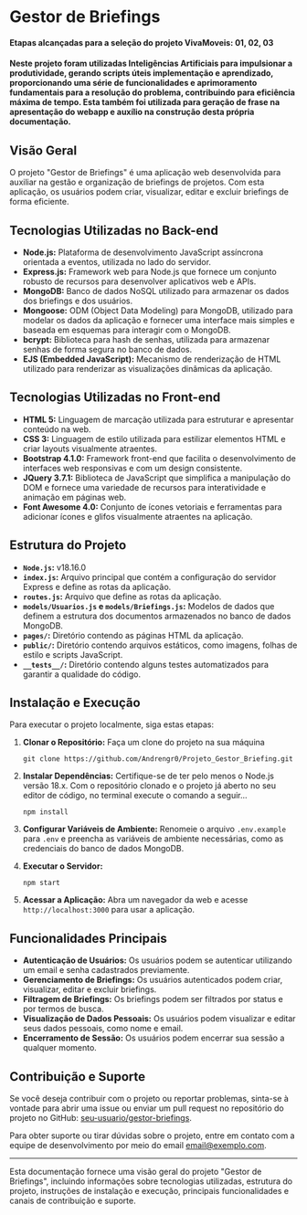 # Gestor de Briefings

#### Etapas alcançadas para a seleção do projeto VivaMoveis: 01, 02, 03

#### Neste projeto foram utilizadas Inteligências Artificiais para impulsionar a produtividade, gerando scripts úteis implementação e aprendizado, proporcionando uma série de funcionalidades e aprimoramento fundamentais para a resolução do problema, contribuindo para eficiência máxima de tempo. Esta também foi utilizada para geração de frase na apresentação do webapp e auxílio na construção desta própria documentação.

## Visão Geral

O projeto "Gestor de Briefings" é uma aplicação web desenvolvida para auxiliar na gestão e organização de briefings de projetos. Com esta aplicação, os usuários podem criar, visualizar, editar e excluir briefings de forma eficiente.


## Tecnologias Utilizadas no Back-end

- **Node.js:** Plataforma de desenvolvimento JavaScript assíncrona orientada a eventos, utilizada no lado do servidor.
- **Express.js:** Framework web para Node.js que fornece um conjunto robusto de recursos para desenvolver aplicativos web e APIs.
- **MongoDB:** Banco de dados NoSQL utilizado para armazenar os dados dos briefings e dos usuários.
- **Mongoose:** ODM (Object Data Modeling) para MongoDB, utilizado para modelar os dados da aplicação e fornecer uma interface mais simples e baseada em esquemas para interagir com o MongoDB.
- **bcrypt:** Biblioteca para hash de senhas, utilizada para armazenar senhas de forma segura no banco de dados.
- **EJS (Embedded JavaScript):** Mecanismo de renderização de HTML utilizado para renderizar as visualizações dinâmicas da aplicação.


## Tecnologias Utilizadas no Front-end

- **HTML 5:** Linguagem de marcação utilizada para estruturar e apresentar conteúdo na web.
- **CSS 3:** Linguagem de estilo utilizada para estilizar elementos HTML e criar layouts visualmente atraentes.
- **Bootstrap 4.1.0:** Framework front-end que facilita o desenvolvimento de interfaces web responsivas e com um design consistente.
- **JQuery 3.7.1:** Biblioteca de JavaScript que simplifica a manipulação do DOM e fornece uma variedade de recursos para interatividade e animação em páginas web.
- **Font Awesome 4.0:** Conjunto de ícones vetoriais e ferramentas para adicionar ícones e glifos visualmente atraentes na aplicação.


## Estrutura do Projeto
- **`Node.js`:** v18.16.0
- **`index.js`:** Arquivo principal que contém a configuração do servidor Express e define as rotas da aplicação.
- **`routes.js`:** Arquivo que define as rotas da aplicação.
- **`models/Usuarios.js` e `models/Briefings.js`:** Modelos de dados que definem a estrutura dos documentos armazenados no banco de dados MongoDB.
- **`pages/`:** Diretório contendo as páginas HTML da aplicação.
- **`public/`:** Diretório contendo arquivos estáticos, como imagens, folhas de estilo e scripts JavaScript.
- **`__tests__/`:** Diretório contendo alguns testes automatizados para garantir a qualidade do código.

## Instalação e Execução

Para executar o projeto localmente, siga estas etapas:

1. **Clonar o Repositório:**
    Faça um clone do projeto na sua máquina
   ```
   git clone https://github.com/Andrengr0/Projeto_Gestor_Briefing.git
   ```

2. **Instalar Dependências:**
    Certifique-se de ter pelo menos o Node.js versão 18.x. Com o repositório clonado e o projeto já aberto no seu editor de código, no terminal execute o comando a seguir...
   ```
   npm install
   ```

3. **Configurar Variáveis de Ambiente:**
   Renomeie o arquivo `.env.example` para `.env` e preencha as variáveis de ambiente necessárias, como as credenciais do banco de dados MongoDB.

4. **Executar o Servidor:**
   ```
   npm start
   ```

5. **Acessar a Aplicação:**
   Abra um navegador da web e acesse `http://localhost:3000` para usar a aplicação.

## Funcionalidades Principais

- **Autenticação de Usuários:** Os usuários podem se autenticar utilizando um email e senha cadastrados previamente.
- **Gerenciamento de Briefings:** Os usuários autenticados podem criar, visualizar, editar e excluir briefings.
- **Filtragem de Briefings:** Os briefings podem ser filtrados por status e por termos de busca.
- **Visualização de Dados Pessoais:** Os usuários podem visualizar e editar seus dados pessoais, como nome e email.
- **Encerramento de Sessão:** Os usuários podem encerrar sua sessão a qualquer momento.

## Contribuição e Suporte

Se você deseja contribuir com o projeto ou reportar problemas, sinta-se à vontade para abrir uma issue ou enviar um pull request no repositório do projeto no GitHub: [seu-usuario/gestor-briefings](https://github.com/seu-usuario/gestor-briefings).

Para obter suporte ou tirar dúvidas sobre o projeto, entre em contato com a equipe de desenvolvimento por meio do email [email@exemplo.com](mailto:email@exemplo.com).

---

Esta documentação fornece uma visão geral do projeto "Gestor de Briefings", incluindo informações sobre tecnologias utilizadas, estrutura do projeto, instruções de instalação e execução, principais funcionalidades e canais de contribuição e suporte.

 
